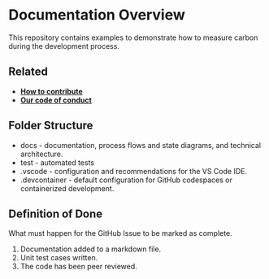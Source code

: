 # Documentation Overview

This repository contains examples to demonstrate how to measure carbon during the development process.

## Related

- **[How to contribute](../CONTRIBUTING.md)**
- **[Our code of conduct](../CODE_OF_CONDUCT.md)**

## Folder Structure

- docs - documentation, process flows and state diagrams, and technical architecture.
- test - automated tests
- .vscode - configuration and recommendations for the VS Code IDE.
- .devcontainer - default configuration for GitHub codespaces or containerized development.

## Definition of Done

What must happen for the GitHub Issue to be marked as complete.

1. Documentation added to a markdown file.
2. Unit test cases written.
3. The code has been peer reviewed.
